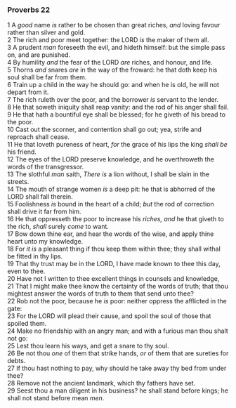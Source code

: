 ### Proverbs 22

1 A *good* name *is* rather to be chosen than great riches, *and* loving favour rather than silver and gold.  
2 The rich and poor meet together: the LORD *is* the maker of them all.  
3 A prudent *man* foreseeth the evil, and hideth himself: but the simple pass on, and are punished.  
4 By humility *and* the fear of the LORD *are* riches, and honour, and life.  
5 Thorns *and* snares *are* in the way of the froward: he that doth keep his soul shall be far from them.  
6 Train up a child in the way he should go: and when he is old, he will not depart from it.  
7 The rich ruleth over the poor, and the borrower *is* servant to the lender.  
8 He that soweth iniquity shall reap vanity: and the rod of his anger shall fail.  
9 He that hath a bountiful eye shall be blessed; for he giveth of his bread to the poor.  
10 Cast out the scorner, and contention shall go out; yea, strife and reproach shall cease.  
11 He that loveth pureness of heart, *for* the grace of his lips the king *shall be* his friend.  
12 The eyes of the LORD preserve knowledge, and he overthroweth the words of the transgressor.  
13 The slothful *man* saith, *There is* a lion without, I shall be slain in the streets.  
14 The mouth of strange women *is* a deep pit: he that is abhorred of the LORD shall fall therein.  
15 Foolishness *is* bound in the heart of a child; *but* the rod of correction shall drive it far from him.  
16 He that oppresseth the poor to increase his *riches, and* he that giveth to the rich, *shall* surely *come* to want.  
17 Bow down thine ear, and hear the words of the wise, and apply thine heart unto my knowledge.  
18 For *it is* a pleasant thing if thou keep them within thee; they shall withal be fitted in thy lips.  
19 That thy trust may be in the LORD, I have made known to thee this day, even to thee.  
20 Have not I written to thee excellent things in counsels and knowledge,  
21 That I might make thee know the certainty of the words of truth; that thou mightest answer the words of truth to them that send unto thee?  
22 Rob not the poor, because he *is* poor: neither oppress the afflicted in the gate:  
23 For the LORD will plead their cause, and spoil the soul of those that spoiled them.  
24 Make no friendship with an angry man; and with a furious man thou shalt not go:  
25 Lest thou learn his ways, and get a snare to thy soul.  
26 Be not thou *one* of them that strike hands, *or* of them that are sureties for debts.  
27 If thou hast nothing to pay, why should he take away thy bed from under thee?  
28 Remove not the ancient landmark, which thy fathers have set.  
29 Seest thou a man diligent in his business? he shall stand before kings; he shall not stand before mean *men*.  
